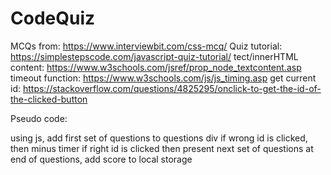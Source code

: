 # CodeQuiz

MCQs from: https://www.interviewbit.com/css-mcq/
Quiz tutorial: https://simplestepscode.com/javascript-quiz-tutorial/
tect/innerHTML content: https://www.w3schools.com/jsref/prop_node_textcontent.asp
timeout function: https://www.w3schools.com/js/js_timing.asp
get current id: https://stackoverflow.com/questions/4825295/onclick-to-get-the-id-of-the-clicked-button


Pseudo code:

using js, add first set of questions to questions div
if wrong id is clicked, then minus timer
if right id is clicked then present next set of questions
at end of questions, add score to local storage


